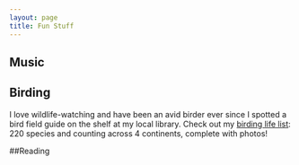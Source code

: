 ```yaml
---
layout: page
title: Fun Stuff
---
```


## Music

## Birding
I love wildlife-watching and have been an avid birder ever since I spotted a bird field guide on the shelf at my local library. Check out my [birding life list](https://www.notion.so/Birding-Life-List-b48348f3e901403597c762d92aff5497): 220 species and counting across 4 continents, complete with photos!

##Reading